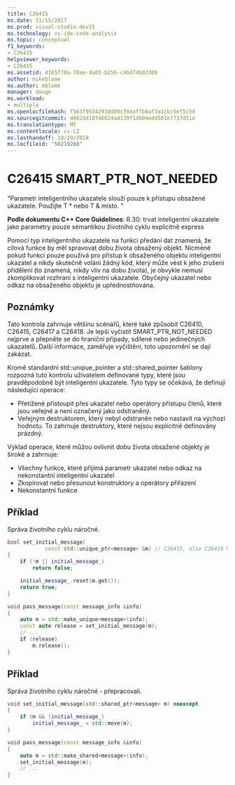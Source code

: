 ```yaml
---
title: C26415
ms.date: 11/15/2017
ms.prod: visual-studio-dev15
ms.technology: vs-ide-code-analysis
ms.topic: conceptual
f1_keywords:
- C26415
helpviewer_keywords:
- C26415
ms.assetid: 4165f70a-78ae-4a03-b256-c4bd74b02d09
author: mikeblome
ms.author: mblome
manager: douge
ms.workload:
- multiple
ms.openlocfilehash: f563f9534293dd09cf8eaffb8af3a1cbc5ef5c5d
ms.sourcegitcommit: d462dd10746624ad139f1db04edd501e7737d51e
ms.translationtype: MT
ms.contentlocale: cs-CZ
ms.lasthandoff: 10/29/2018
ms.locfileid: "50219260"
---
```

# <a name="c26415-smartptrnotneeded"></a>C26415 SMART_PTR_NOT_NEEDED

"Parametr inteligentního ukazatele slouží pouze k přístupu obsažené ukazatele. Použijte T * nebo T & místo. "

**Podle dokumentu C++ Core Guidelines**: R.30: trvat inteligentní ukazatele jako parametry pouze sémantikou životního cyklu explicitně express

Pomocí typ inteligentního ukazatele na funkci předání dat znamená, že cílová funkce by měl spravovat dobu života obsažený objekt. Nicméně pokud funkci pouze používá pro přístup k obsaženého objektu inteligentní ukazatel a nikdy skutečně volání žádný kód, který může vést k jeho zrušení přidělení (to znamená, nikdy vliv na dobu života), je obvykle nemusí zkomplikovat rozhraní s inteligentní ukazatele. Obyčejný ukazatel nebo odkaz na obsaženého objektu je upřednostňována.

## <a name="remarks"></a>Poznámky

Tato kontrola zahrnuje většinu scénářů, které také způsobit C26410, C26415, C26417 a C26418. Je lepší vyčistit SMART_PTR_NOT_NEEDED nejprve a přepněte se do hraniční případy, sdílené nebo jedinečných ukazatelů. Další informace, zaměřuje vyčištění, toto upozornění se dají zakázat.

Kromě standardní std::unqiue_pointer a std::shared_pointer šablony rozpozná tuto kontrolu uživatelem definované typy, které jsou pravděpodobně být inteligentní ukazatele. Tyto typy se očekává, že definují následující operace:

- Přetížené přistoupit přes ukazatel nebo operátory přístupu členů, které jsou veřejné a není označený jako odstraněný.
- Veřejným destruktorem, který nebyl odstraněn nebo nastavit na výchozí hodnotu. To zahrnuje destruktory, které nejsou explicitně definovány prázdný.

Výklad operace, které můžou ovlivnit dobu života obsažené objekty je široké a zahrnuje:

- Všechny funkce, které přijímá parametr ukazatel nebo odkaz na nekonstantní inteligentní ukazatel
- Zkopírovat nebo přesunout konstruktory a operátory přiřazení
- Nekonstantní funkce

## <a name="example"></a>Příklad

Správa životního cyklu náročné.

```cpp
bool set_initial_message(
            const std::unique_ptr<message> &m) // C26415, also C26410 NO_REF_TO_CONST_UNIQUE_PTR
{
    if (!m || initial_message_)
        return false;

    initial_message_.reset(m.get());
    return true;
}

void pass_message(const message_info &info)
{
    auto m = std::make_unique<message>(info);
    const auto release = set_initial_message(m);
    // ...
    if (release)
        m.release();
}
```

## <a name="example"></a>Příklad

Správa životního cyklu náročné - přepracovali.

```cpp
void set_initial_message(std::shared_ptr<message> m) noexcept
{
    if (m && !initial_message_)
        initial_message_ = std::move(m);
}

void pass_message(const message_info &info)
{
    auto m = std::make_shared<message>(info);
    set_initial_message(m);
    // ...
}
```